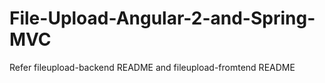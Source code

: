 # File-Upload-Angular-2-and-Spring-MVC

Refer fileupload-backend README and fileupload-fromtend README